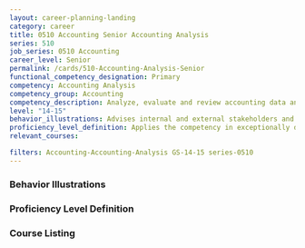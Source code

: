 ```yaml
---
layout: career-planning-landing
category: career
title: 0510 Accounting Senior Accounting Analysis
series: 510
job_series: 0510 Accounting
career_level: Senior
permalink: /cards/510-Accounting-Analysis-Senior
functional_competency_designation: Primary
competency: Accounting Analysis
competency_group: Accounting
competency_description: Analyze, evaluate and review accounting data and reports using business tools and applications, and performance metrics to provide recommendations
level: "14-15"
behavior_illustrations: Advises internal and external stakeholders and Congressional representatives on Department-wide financial processes/operations to ensure financial integrity
proficiency_level_definition: Applies the competency in exceptionally difficult situations ? Serves as a key resource and advises others ? Demonstrates comprehensive, expert understanding of concepts and processes
relevant_courses: 

filters: Accounting-Accounting-Analysis GS-14-15 series-0510
---
```


<div class="desktop:grid-col-4 margin-y-205">
  <div class="border-top-05 bg-white padding-2 shadow-5 height-full members-hover border-1px border-gray-30 radius-lg">
  <h3>Behavior Illustrations</h3>
  <dl class="text-base"></dl>
  </div>
</div>
<div class="desktop:grid-col-4 margin-y-205">
<div class="border-top-05 bg-white padding-2 shadow-5 height-full members-hover border-1px border-gray-30 radius-lg">
  <h3>Proficiency Level Definition</h3>
  <dl class="text-base"></dl>
  </div>
</div>
<div class="desktop:grid-col-4 margin-y-205">
<div class="border-top-05 bg-white padding-2 shadow-5 height-full members-hover border-1px border-gray-30 radius-lg">
  <h3>Course Listing</h3>
  <ul class="text-base">
  
  </ul>
  </div>
</div>